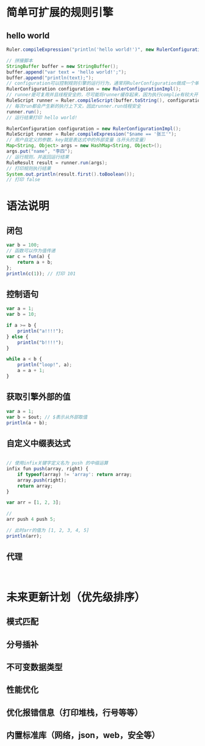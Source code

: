 # 简单可扩展的规则引擎


## hello world
```java
Ruler.compileExpression("println('hello world!')", new RulerConfigurationImpl()).run();
```


```java
// 拼接脚本
StringBuffer buffer = new StringBuffer();
buffer.append("var text = 'hello world!';");
buffer.append("println(text);");
// configuration可以控制规则引擎的运行行为，通常将RulerConfiguration做成一个单例对象
RulerConfiguration configuration = new RulerConfigurationImpl();
// runner是可复用并且线程安全的，尽可能将runner缓存起来，因为执行complie有较大开销
RuleScript runner = Ruler.compileScript(buffer.toString(), configuration);
// 每次run都会产生新的执行上下文，因此runner.run线程安全
runner.run();
// 运行结果打印 hello world!
```
```java
RulerConfiguration configuration = new RulerConfigurationImpl();
RuleScript runner = Ruler.compileExpression("$name == '张三'");
// 用户自定义的参数，key就是表达式中的外部变量（$开头的变量）
Map<String, Object> args = new HashMap<String, Object>();
args.put("name", "李四");
// 运行规则，并返回运行结果
RuleResult result = runner.run(args);
// 打印规则执行结果
System.out.println(result.first().toBoolean());
// 打印 false
```

# 语法说明
## 闭包
```javascript
var b = 100;
// 函数可以作为值传递
var c = fun(a) {
    return a + b;
};
println(c(1)); // 打印 101
```
## 控制语句
```javascript
var a = 1;
var b = 10;

if a >= b {
    println("a!!!!");
} else {
    println("b!!!!");
}

while a < b {
    println("loop!", a);
    a = a + 1;
}
```
## 获取引擎外部的值

```javascript
var a = 1;
var b = $out; // $表示从外部取值
println(a + b);
```

## 自定义中缀表达式

```javascript

// 使用infix关键字定义名为 push 的中缀运算
infix fun push(array, right) {
    if typeof(array) != 'array': return array;
    array.push(right);
    return array;
}

var arr = [1, 2, 3];

// 
arr push 4 push 5;

// 此时arr的值为 [1, 2, 3, 4, 5]
println(arr);

```

## 代理

```javascript



```


# 未来更新计划（优先级排序）
## 模式匹配
## 分号插补
## 不可变数据类型
## 性能优化
## 优化报错信息（打印堆栈，行号等等）
## 内置标准库（网络，json，web，安全等）